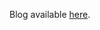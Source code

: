 Blog available [here](https://community.hpe.com/t5/HPE-Storage-Tech-Insiders/Kubernetes-Inter-Cluster-Workload-Transitions-with-Google-Anthos/ba-p/7068758).
